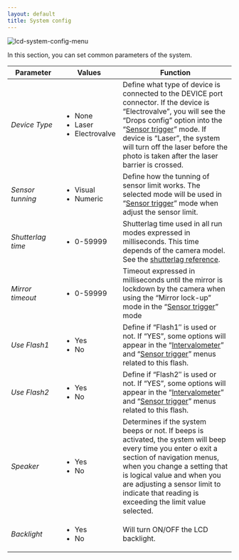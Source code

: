 ```yaml
---
layout: default
title: System config
---
```


![](../../../assets/images/lcd-system-config-menu.jpg "lcd-system-config-menu")

In this section, you can set common parameters of the system.

<table>
    <thead>
        <tr>
            <th style="width: 100px;"><strong>Parameter</strong></th>
            <th style="width: 100px;"><strong>Values</strong></th>
            <th><strong>Function</strong></th>
        </tr>
    </thead>
    <tbody>
        <tr>
            <td><em>Device Type</em></td>
            <td>
                <ul>
                    <li>None</li>
                    <li>Laser</li>
                    <li>Electrovalve</li>
                </ul>
            </td>
            <td>Define what type of device is connected to the DEVICE port connector. If the device is
                &#8220;Electrovalve&#8221;, you will see the &#8220;Drops config&#8221; option into the &#8220;<a
                    title="Sensor trigger mode" href="../sensor-trigger-mode/">Sensor trigger</a>&#8221; mode. If device
                is &#8220;Laser&#8221;, the system will turn off the laser before the photo is taken after the laser
                barrier is crossed.</td>
        </tr>
        <tr>
            <td><em>Sensor tunning</em></td>
            <td>
                <ul>
                    <li>Visual</li>
                    <li>Numeric</li>
                </ul>
            </td>
            <td>Define how the tunning of sensor limit works. The selected mode will be used in &#8220;<a
                    title="Sensor trigger mode" href="../sensor-trigger-mode/">Sensor trigger</a>&#8221; mode when
                adjust the sensor limit.</td>
        </tr>
        <tr>
            <td><em>Shutterlag time</em></td>
            <td>
                <ul>
                    <li>0-59999</li>
                </ul>
            </td>
            <td>Shutterlag time used in all run modes expressed in milliseconds. This time depends of the camera model.
                See the <a title="Cameras shutterlag" href="../../reference/cameras-shutterlag/">shutterlag
                    reference</a>.</td>
        </tr>
        <tr>
            <td><em>Mirror timeout</em></td>
            <td>
                <ul>
                    <li>0-59999</li>
                </ul>
            </td>
            <td>Timeout expressed in milliseconds until the mirror is lockdown by the camera when using the
                &#8220;Mirror lock-up&#8221; mode in the &#8220;<a title="Sensor trigger mode"
                    href="../sensor-trigger-mode/">Sensor trigger</a>&#8221; mode</td>
        </tr>
        <tr>
            <td><em>Use Flash1</em></td>
            <td>
                <ul>
                    <li>Yes</li>
                    <li>No</li>
                </ul>
            </td>
            <td>Define if &#8220;Flash1&#8243; is used or not. If &#8220;YES&#8221;, some options will appear in the
                &#8220;<a title="Intervalometer mode" href="../intervalometer-mode/">Intervalometer</a>&#8221; and
                &#8220;<a title="Sensor trigger mode" href="../sensor-trigger-mode/">Sensor trigger</a>&#8221; menus
                related to this flash.</td>
        </tr>
        <tr>
            <td><em>Use Flash2</em></td>
            <td>
                <ul>
                    <li>Yes</li>
                    <li>No</li>
                </ul>
            </td>
            <td>Define if &#8220;Flash2&#8243; is used or not. If &#8220;YES&#8221;, some options will appear in the
                &#8220;<a title="Intervalometer mode" href="../intervalometer-mode/">Intervalometer</a>&#8221; and
                &#8220;<a title="Sensor trigger mode" href="../sensor-trigger-mode/">Sensor trigger</a>&#8221; menus
                related to this flash.</td>
        </tr>
        <tr>
            <td><em>Speaker</em></td>
            <td>
                <ul>
                    <li>Yes</li>
                    <li>No</li>
                </ul>
            </td>
            <td>Determines if the system beeps or not. If beeps is activated, the system will beep every time you enter
                o exit a section of navigation menus, when you change a setting that is logical value and when you are
                adjusting a sensor limit to indicate that reading is exceeding the limit value selected.</td>
        </tr>
        <tr>
            <td><em>Backlight</em></td>
            <td>
                <ul>
                    <li>Yes</li>
                    <li>No</li>
                </ul>
            </td>
            <td>Will turn ON/OFF the LCD backlight.</td>
        </tr>
    </tbody>
</table>
